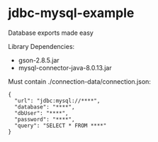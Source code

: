 # jdbc-mysql-example
Database exports made easy

Library Dependencies:
 - gson-2.8.5.jar
 - mysql-connector-java-8.0.13.jar

Must contain ./connection-data/connection.json:

```
{
  "url": "jdbc:mysql://****",
  "database": "****",
  "dbUser": "****",
  "password": "****",
  "query": "SELECT * FROM ****"
}
```

